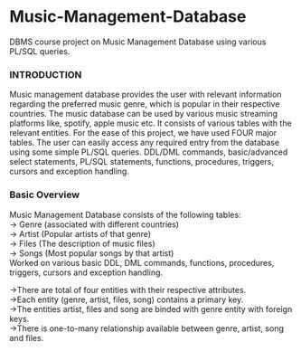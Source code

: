 # Music-Management-Database
DBMS course project on Music Management Database using various PL/SQL queries.

### INTRODUCTION
Music management database provides the user with relevant information regarding the preferred music genre, which is popular in their respective countries. 
The music database can be used by various music streaming platforms like, spotify, apple music etc. It consists of various tables with the relevant entities. 
For the ease of this project, we have used FOUR major tables. 
The user can easily access any required entry from the database using some simple PL/SQL queries. DDL/DML commands, basic/advanced select statements, PL/SQL statements, functions, procedures, triggers, cursors and exception handling.

### Basic Overview
Music Management Database consists of the following tables:</br>
-> Genre (associated with different countries)</br>
-> Artist (Popular artists of that genre)</br>
-> Files (The description of music files)</br>
-> Songs (Most popular songs by that artist)</br>
Worked on various basic DDL, DML commands, functions, procedures, triggers, cursors and exception handling.</br>

->There are total of four entities with their respective attributes.</br>
->Each entity (genre, artist, files, song) contains a primary key.</br>
->The entities artist, files and song are binded with genre entity with foreign keys.</br>
->There is one-to-many relationship available between genre, artist, song and files.


